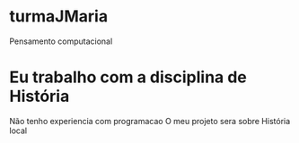 
# turmaJMaria
Pensamento computacional
# Eu trabalho com a disciplina de História
Não tenho experiencia com programacao
O meu projeto sera sobre História local
